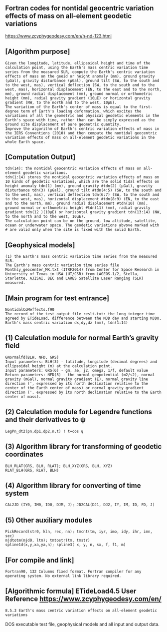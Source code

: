 ## Fortran codes for nontidal geocentric variation effects of mass on all-element geodetic variations
https://www.zcyphygeodesy.com/en/h-nd-123.html
## [Algorithm purpose]
    Given the longitude, latitude, ellipsoidal height and time of the calculation point, using the Earth's mass centric variation time series from the measured SLR, compute the Earth's centric variation effects of mass on the geoid or height anomaly (mm), ground gravity (μGal), gravity disturbance (μGal), ground tilt (SW, to the south and to the west, mas), vertical deflection (SW, to the south and to the west, mas), horizontal displacement (EN, to the east and to the north, mm), ground radial displacement (mm), ground normal or orthometric height (mm), radial gravity gradient (10μE) or horizontal gravity gradient (NW, to the north and to the west, 10μE).
    The variation of the Earth's center of mass is equal to the first-degree term of Earth's loading deformation, which excites the variations of all the geometric and physical geodetic elements in the Earth's space with time, rather than can be simply expressed as the ground site displacement of pure geometric quantity.
    Improve the algorithm of Earth's centric variation effects of mass in the IERS Conventions (2010) and then compute the nontidal geocentric variation effects of mass on all-element geodetic variations in the whole Earth space.
## [Computation Output]
    tdn(14): the nontidal geocentric variation effects of mass on all-element geodetic variations.
    tdn(1:14) stores the nontidal geocentric variation effects of mass on 10 kinds of geodetic variations, which are the solid tidal effects on height anomaly tdn(1) (mm), ground gravity #tdn(2) (μGal), gravity disturbance tdn(3) (μGal), ground tilt #tdn(4:5) (SW, to the south and to the west, mas), vertical deflection tdn(6:7) (SW, to the south and to the west, mas), horizontal displacement #tdn(8:9) (EN, to the east and to the north, mm), ground radial displacement #tdn(10) (mm), ground normal or orthometric height #tdn(11) (mm), radial gravity gradient tdn(12 )(10μE) or horizontal gravity gradient tdn(13:14) (NW, to the north and to the west, 10μE).
    The calculation point can be on the ground, low altitude, satellite, ocean or underwater space. The geodetic variations abvove marked with # are valid only when the site is fixed with the solid Earth.
## [Geophysical models]
    (1) the Earth's mass centric variation time series from the measured SLR.
    The Earth's mass centric variation time series file Monthly_geocenter_MK.txt (ITRF2014) from Center for Space Research in University of Texas in USA (UT/CSR) from LAGEOS-1/2, Stella, Starlette, AJISAI, BEC and LARES Satellite Laser Ranging (SLR) measured.
## [Main program for test entrance]
    NontidalCoMeffects.f90
    The record of the test output file reslt.txt: the long integer time agreed by ETideLoad, difference between the MJD day and starting MJD0, Earth's mass centric variation dx,dy,dz (mm), tdn(1:14)
## (1) Calculation module for normal Earth’s gravity field
    GNormalfd(BLH, NFD, GRS)
    Input parameters: BLH(3) - latitude, longitude (decimal degrees) and ellipsoidal height (m) at the calculation point.
    Input parameters: GRS(6) - gm, ae, j2, omega, 1/f, default value
    Return parameters: NFD(5) - the normal geopotential (m2/s2), normal gravity (mGal), normal gravity gradient (E), normal gravity line direction (', expressed by its north declination relative to the center of the Earth center of mass) or normal gravity gradient direction (', expressed by its north declination relative to the Earth center of mass).
## (2) Calculation module for Legendre functions and their derivatives to ψ
    LegPn_dt2(pn,dp1,dp2,n,t) ! t=cos ψ
## (3) Algorithm library for transforming of geodetic coordinates
    BLH_RLAT(GRS, BLH, RLAT); BLH_XYZ(GRS, BLH, XYZ)
    RLAT_BLH(GRS, RLAT, BLH)
## (4) Algorithm library for converting of time system
    CAL2JD (IY0, IM0, ID0, DJM, J); JD2CAL(DJ1, DJ2, IY, IM, ID, FD, J)
## (5) Other auxiliary modules
    PickRecord(str0, kln, rec, nn); tmcnt(tm, iyr, imo, idy, ihr, imn, sec)
    mjdtotm(mjd0, ltm); tmtostr(tm, tmstr)
    spline1d(x,y,xa,ya,n); spline3( x, y, n, sx, f, f1, m)
## [For compile and link]
    Fortran90, 132 Columns fixed format. Fortran compiler for any operating system. No external link library required.
## [Algorithmic formula] ETideLoad4.5 User Reference https://www.zcyphygeodesy.com/en/
    8.5.3 Earth's mass centric variation effects on all-element geodetic variations

DOS executable test file, geophysical models and all input and output data.
